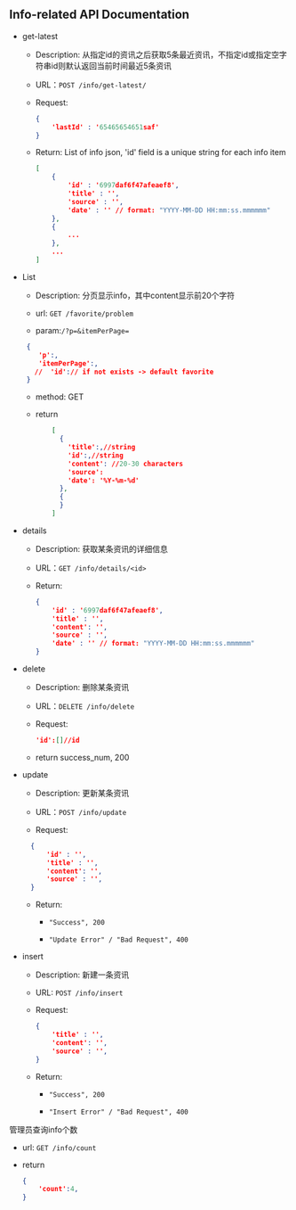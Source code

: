 ## Info-related API Documentation

* get-latest

  * Description:  从指定id的资讯之后获取5条最近资讯，不指定id或指定空字符串id则默认返回当前时间最近5条资讯

  * URL：`POST /info/get-latest/`

  * Request: 

    ```json
    {
        'lastId' : '65465654651saf'
    }
    ```

  * Return: List of info json, 'id' field is a unique string for each info item

    ```json
    [
        {
            'id' : '6997daf6f47afeaef8',
            'title' : '',
            'source' : '',
            'date' : '' // format: "YYYY-MM-DD HH:mm:ss.mmmmmm"
        },
        {
            ...
        },
        ...
    ]
    ```

* List
  * Description: 分页显示info，其中content显示前20个字符

  * url: `GET /favorite/problem`

  * param:`/?p=&itemPerPage=`
   ```json
    {
       'p':,
       'itemPerPage':,
      //  'id':// if not exists -> default favorite
    }
   ```

  * method: GET   

  * return

    ```json
        [
          {
            'title':,//string
            'id':,//string
            'content': //20-30 characters
            'source':
            'date': '%Y-%m-%d'
          },
          {
          }
        ]
    ```

* details

  * Description: 获取某条资讯的详细信息

  * URL：`GET /info/details/<id>`

  * Return: 

    ```json
    {
        'id' : '6997daf6f47afeaef8',
        'title' : '',
        'content': '',
        'source' : '',
        'date' : '' // format: "YYYY-MM-DD HH:mm:ss.mmmmmm"
    }
    
    ```

* delete

  * Description: 删除某条资讯

  * URL：`DELETE /info/delete`

  * Request:
    
     ```json
     'id':[]//id
     ```
  * return success_num, 200
  
* update
  * Description: 更新某条资讯

  * URL：`POST /info/update`

  * Request:
  ```json
    {
        'id' : '',
        'title' : '',
        'content': '',
        'source' : '',
    }
  ```

  * Return:

    * `"Success", 200`

    * `"Update Error" / "Bad Request", 400`


* insert

  * Description: 新建一条资讯

  * URL: `POST /info/insert`

  * Request:

    ```json
    {
        'title' : '',
        'content': '',
        'source' : '',
    }
    
    ```

  * Return:

    * `"Success", 200`

    * `"Insert Error" / "Bad Request", 400`



管理员查询info个数

* url: `GET /info/count`

* return

  ```json
  {
      'count':4,
  }
  ```

  
